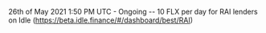 26th of May 2021 1:50 PM UTC - Ongoing -- 10 FLX per day for RAI lenders on Idle (https://beta.idle.finance/#/dashboard/best/RAI)
